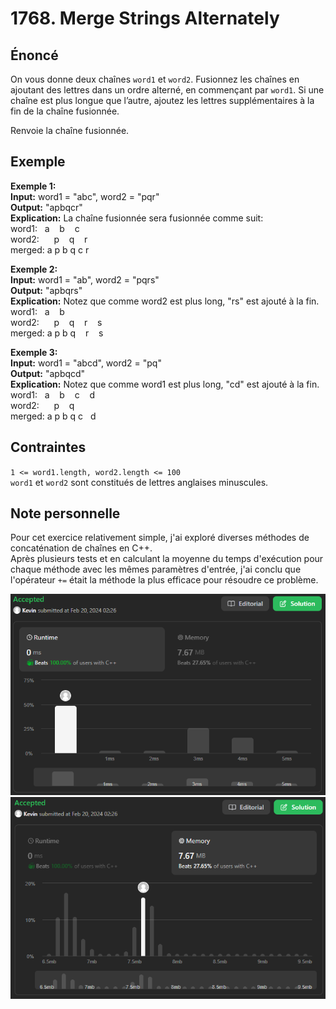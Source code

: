 # 1768. Merge Strings Alternately

## Énoncé

On vous donne deux chaînes `word1` et `word2`. Fusionnez les chaînes en ajoutant des lettres dans un ordre alterné, en commençant par `word1`. Si une chaîne est plus longue que l’autre, ajoutez les lettres supplémentaires à la fin de la chaîne fusionnée.

Renvoie la chaîne fusionnée.

## Exemple

**Exemple 1:**  
**Input:** word1 = "abc", word2 = "pqr"  
**Output:** "apbqcr"  
**Explication:** La chaîne fusionnée sera fusionnée comme suit:  
word1: &nbsp; a &nbsp;&nbsp; b &nbsp;&nbsp; c  
word2: &nbsp;&nbsp; &nbsp; p &nbsp;&nbsp; q &nbsp;&nbsp; r  
merged: a p b q c r

**Exemple 2:**  
**Input:** word1 = "ab", word2 = "pqrs"  
**Output:** "apbqrs"  
**Explication:** Notez que comme word2 est plus long, "rs" est ajouté à la fin.  
word1: &nbsp; a &nbsp;&nbsp; b  
word2: &nbsp;&nbsp; &nbsp; p &nbsp;&nbsp; q &nbsp;&nbsp; r &nbsp;&nbsp; s  
merged: a p b q &nbsp;&nbsp; r &nbsp;&nbsp; s

**Exemple 3:**  
**Input:** word1 = "abcd", word2 = "pq"  
**Output:** "apbqcd"  
**Explication:** Notez que comme word1 est plus long, "cd" est ajouté à la fin.  
word1: &nbsp; a &nbsp;&nbsp; b &nbsp;&nbsp; c &nbsp;&nbsp; d  
word2: &nbsp;&nbsp; &nbsp; p &nbsp;&nbsp; q  
merged: a p b q c &nbsp; d

## Contraintes

`1 <= word1.length, word2.length <= 100`  
`word1` et `word2` sont constitués de lettres anglaises minuscules.

## Note personnelle

Pour cet exercice relativement simple, j'ai exploré diverses méthodes de concaténation de chaînes en C++.  
Après plusieurs tests et en calculant la moyenne du temps d'exécution pour chaque méthode avec les mêmes paramètres d'entrée, j'ai conclu que l'opérateur `+=` était la méthode la plus efficace pour résoudre ce problème.

<img src="./imgs/runtime.png"/>
<img src="./imgs/memory.png"/>
